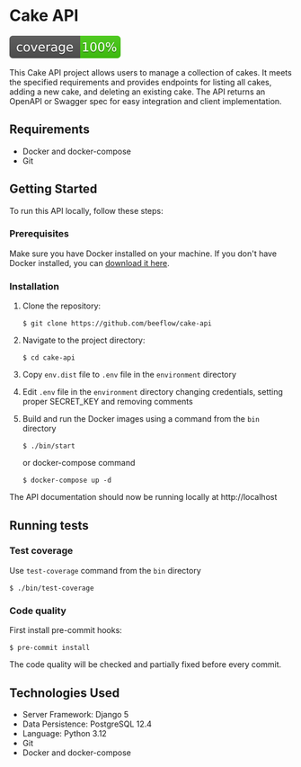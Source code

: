# Cake API

[![](application/coverage.svg)]()

This Cake API project allows users to manage a collection of cakes. It meets the specified requirements and provides
endpoints for listing all cakes, adding a new cake, and deleting an existing cake. The API returns an OpenAPI or Swagger
spec for easy integration and client implementation.

## Requirements

* Docker and docker-compose
* Git

## Getting Started

To run this API locally, follow these steps:

### Prerequisites

Make sure you have Docker installed on your machine. If you don't have Docker installed, you
can [download it here](https://www.docker.com/get-started/).

### Installation

1. Clone the repository:
    ```shell
    $ git clone https://github.com/beeflow/cake-api
    ```

2. Navigate to the project directory:
    ```shell
    $ cd cake-api
    ```

3. Copy `env.dist` file to `.env` file in the `environment` directory
4. Edit `.env` file in the `environment` directory changing credentials, setting proper SECRET_KEY and removing comments
5. Build and run the Docker images using a command from the `bin` directory
   ```shell
   $ ./bin/start
   ```
   or docker-compose command
   ```shell
   $ docker-compose up -d
   ```

The API documentation should now be running locally at http://localhost

## Running tests

### Test coverage
Use `test-coverage` command from the  `bin` directory
```shell
$ ./bin/test-coverage
```

### Code quality
First install pre-commit hooks:
```shell
$ pre-commit install
```

The code quality will be checked and partially fixed before every commit.

## Technologies Used

* Server Framework: Django 5
* Data Persistence: PostgreSQL 12.4
* Language: Python 3.12
* Git
* Docker and docker-compose
